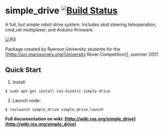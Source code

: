 # simple_drive [![Build Status](http://build.ros.org/buildStatus/icon?job=Kbin_uX64__simple_drive__ubuntu_xenial_amd64__binary)](http://build.ros.org/job/Kbin_uX64__simple_drive__ubuntu_xenial_amd64__binary)

A full, but simple robot drive system. Includes skid steering teleoperation, cmd_vel multiplexer, and Arduino firmware.

![R3](http://wiki.ros.org/simple_drive?action=AttachFile&do=get&target=R3+in+Utah-low.JPG)

Package created by Ryerson University students for the [[http://urc.marssociety.org/|University Rover Competition]], summer 2017.

## Quick Start

1. Install:

```
$ sudo apt-get install ros-kinetic-simple-drive
```
2. Launch node:

```
$ roslaunch simple_drive simple_drive.launch
```

**Full documentation on wiki: [http://wiki.ros.org/simple_drive](http://wiki.ros.org/simple_drive)**
